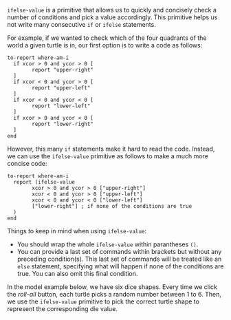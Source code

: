 ﻿`ifelse-value` is a primitive that allows us to quickly and concisely check a number of conditions and pick a value accordingly. This primitive helps us not write many consecutive `if` or `ifelse` statements. 



For example, if we wanted to check which of the four quadrants of the world a given turtle is in, our first option is to write a code as follows:

```
to-report where-am-i
  if xcor > 0 and ycor > 0 [
    	report "upper-right"
  ]
  if xcor < 0 and ycor > 0 [
    	report "upper-left"
  ]
  if xcor < 0 and ycor < 0 [
    	report "lower-left"
  ]
  if xcor > 0 and ycor < 0 [
    	report "lower-right"
  ]  
end
```



However, this many `if` statements make it hard to read the code. Instead, we can use the `ifelse-value` primitive as follows to make a much more concise code:



```
to-report where-am-i
  report (ifelse-value
    	xcor > 0 and ycor > 0 ["upper-right"]
    	xcor < 0 and ycor > 0 ["upper-left"]
    	xcor < 0 and ycor < 0 ["lower-left"]
    	["lower-right"] ; if none of the conditions are true
  )
end
```



Things to keep in mind when using `ifelse-value`: 

* You should wrap the whole `ifelse-value` within parantheses `()`.
* You can provide a last set of commands within brackets but without any preceding condition(s). This last set of commands will be treated like an `else` statement, specifying what will happen if none of the conditions are true. You can also omit this final condition.



In the model example below, we have six dice shapes. Every time we click the *roll-all* button, each turtle picks a random number between 1 to 6. Then, we use the `ifelse-value` primitive to pick the correct turtle shape to represent the corresponding die value.